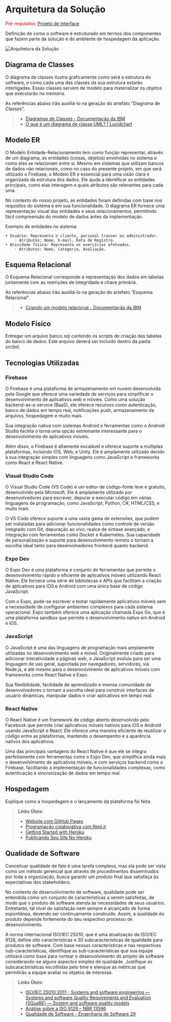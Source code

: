 # Arquitetura da Solução

<span style="color:red">Pré-requisitos: <a href="3-Projeto de Interface.md"> Projeto de Interface</a></span>

Definição de como o software é estruturado em termos dos componentes que fazem parte da solução e do ambiente de hospedagem da aplicação.

![Arquitetura da Solução](img/02-mob-arch.png)

## Diagrama de Classes

O diagrama de classes ilustra graficamente como será a estrutura do software, e como cada uma das classes da sua estrutura estarão interligadas. Essas classes servem de modelo para materializar os objetos que executarão na memória.

As referências abaixo irão auxiliá-lo na geração do artefato “Diagrama de Classes”.

> - [Diagramas de Classes - Documentação da IBM](https://www.ibm.com/docs/pt-br/rational-soft-arch/9.6.1?topic=diagrams-class)
> - [O que é um diagrama de classe UML? | Lucidchart](https://www.lucidchart.com/pages/pt/o-que-e-diagrama-de-classe-uml)

## Modelo ER

O Modelo Entidade-Relacionamento tem como função representar, através de um diagrama, as entidades (coisas, objetos) envolvidas no sistema e como elas se relacionam entre si. Mesmo em sistemas que utilizam bancos de dados não relacionais, como no caso do presente projeto, em que será utilizado o Firebase, o Modelo ER é essencial para uma visão clara e organizada da estrutura dos dados. Ele ajuda a identificar as entidades principais, como elas interagem e quais atributos são relevantes para cada uma.

No contexto do nosso projeto, as entidades foram definidas com base nos requisitos do sistema e em sua funcionalidade. O diagrama ER fornece uma representação visual das entidades e seus relacionamentos, permitindo fácil compreensão do modelo de dados antes da implementação.

Exemplo de entidades no sistema:
    
    • Usuário: Representa o cliente, personal trainer ou administrador.
        ◦ Atributos: Nome, E-mail, Data de Registro.
    • Atividade física: Representa os exercícios efetuados.
        ◦ Atributos: Nome, Categoria, Avaliação.
        
## Esquema Relacional

O Esquema Relacional corresponde à representação dos dados em tabelas juntamente com as restrições de integridade e chave primária.
 
As referências abaixo irão auxiliá-lo na geração do artefato “Esquema Relacional”.

> - [Criando um modelo relacional - Documentação da IBM](https://www.ibm.com/docs/pt-br/cognos-analytics/10.2.2?topic=designer-creating-relational-model)

## Modelo Físico

Entregar um arquivo banco.sql contendo os scripts de criação das tabelas do banco de dados. Este arquivo deverá ser incluído dentro da pasta src\bd.

## Tecnologias Utilizadas

### Firebase
O Firebase é uma plataforma de armazenamento em nuvem desenvolvida pela Google que oferece uma variedade de serviços para simplificar o desenvolvimento de aplicativos web e móveis. Como uma solução backend-as-a-service (BaaS), ele oferece recursos como autenticação, banco de dados em tempo real, notificações push, armazenamento de arquivos, hospedagem e muito mais. 

Sua integração nativa com sistemas Android e ferramentas como o Android Studio facilita o torna uma opção extremante interessante para o desenvolvimento de aplicativos móveis.  

Além disso, o Firebase é altamente escalável e oferece suporte a múltiplas plataformas, incluindo iOS, Web, e Unity. Ele é amplamente utilizado devido à sua integração simples com linguagens como JavaScript e frameworks como React e React Native.

### Visual Studio Code
O Visual Studio Code (VS Code) é um editor de código-fonte leve e gratuito, desenvolvido pela Microsoft. Ele é amplamente utilizado por desenvolvedores para escrever, depurar e executar código em várias linguagens de programação, como JavaScript, Python, C#, HTML/CSS, e muito mais. 

O VS Code oferece suporte a uma vasta gama de extensões, que podem ser instaladas para adicionar funcionalidades como controle de versão integrado com Git, depuração ao vivo, realce de sintaxe avançado, e integração com ferramentas como Docker e Kubernetes. Sua capacidade de personalização e suporte para desenvolvimento remoto o tornam a escolha ideal tanto para desenvolvedores frontend quanto backend. 

### Expo Dev
O Expo Dev é uma plataforma e conjunto de ferramentas que permite o desenvolvimento rápido e eficiente de aplicativos móveis utilizando React Native. Ele fornece uma série de bibliotecas e APIs que facilitam a criação de aplicativos para iOS e Android com uma única base de código JavaScript. 

Com o Expo, pode-se escrever e testar rapidamente aplicativos móveis sem a necessidade de configurar ambientes complexos para cada sistema operacional. Expo também oferece uma aplicação chamada Expo Go, que é uma plataforma sandbox que permite o desenvolvimento nativo em Android e iOS.

### JavaScript
O JavaScript é uma das linguagens de programação mais amplamente utilizadas no desenvolvimento web e móvel. Originalmente criado para adicionar interatividade a páginas web, o JavaScript evoluiu para ser uma linguagem de uso geral, suportada por navegadores, servidores, via Node.js, e até mesmo para o desenvolvimento de aplicativos móveis com frameworks como React Native e Expo. 

Sua flexibilidade, facilidade de aprendizado e imensa comunidade de desenvolvedores o tornam a escolha ideal para construir interfaces de usuário dinâmicas, manipular dados e criar aplicativos em tempo real.

### React Native
O React Native é um framework de código aberto desenvolvido pelo Facebook que permite criar aplicativos móveis nativos para iOS e Android usando JavaScript e React. Ele oferece uma maneira eficiente de reutilizar o código entre as plataformas, mantendo o desempenho e a aparência nativos dos aplicativos. 

Uma das principais vantagens do React Native é que ele se integra perfeitamente com ferramentas como o Expo Dev, que simplifica ainda mais o desenvolvimento de aplicativos móveis, e com serviços backend como o Firebase, facilitando a implementação de funcionalidades complexas, como autenticação e sincronização de dados em tempo real. 

## Hospedagem

Explique como a hospedagem e o lançamento da plataforma foi feita.

> **Links Úteis**:
>
> - [Website com GitHub Pages](https://pages.github.com/)
> - [Programação colaborativa com Repl.it](https://repl.it/)
> - [Getting Started with Heroku](https://devcenter.heroku.com/start)
> - [Publicando Seu Site No Heroku](http://pythonclub.com.br/publicando-seu-hello-world-no-heroku.html)

## Qualidade de Software

Conceituar qualidade de fato é uma tarefa complexa, mas ela pode ser vista como um método gerencial que através de procedimentos disseminados por toda a organização, busca garantir um produto final que satisfaça às expectativas dos stakeholders.

No contexto de desenvolvimento de software, qualidade pode ser entendida como um conjunto de características a serem satisfeitas, de modo que o produto de software atenda às necessidades de seus usuários. Entretanto, tal nível de satisfação nem sempre é alcançado de forma espontânea, devendo ser continuamente construído. Assim, a qualidade do produto depende fortemente do seu respectivo processo de desenvolvimento.

A norma internacional ISO/IEC 25010, que é uma atualização da ISO/IEC 9126, define oito características e 30 subcaracterísticas de qualidade para produtos de software.
Com base nessas características e nas respectivas sub-características, identifique as sub-características que sua equipe utilizará como base para nortear o desenvolvimento do projeto de software considerando-se alguns aspectos simples de qualidade. Justifique as subcaracterísticas escolhidas pelo time e elenque as métricas que permitirão a equipe avaliar os objetos de interesse.

> **Links Úteis**:
>
> - [ISO/IEC 25010:2011 - Systems and software engineering — Systems and software Quality Requirements and Evaluation (SQuaRE) — System and software quality models](https://www.iso.org/standard/35733.html/)
> - [Análise sobre a ISO 9126 – NBR 13596](https://www.tiespecialistas.com.br/analise-sobre-iso-9126-nbr-13596/)
> - [Qualidade de Software - Engenharia de Software 29](https://www.devmedia.com.br/qualidade-de-software-engenharia-de-software-29/18209/)

